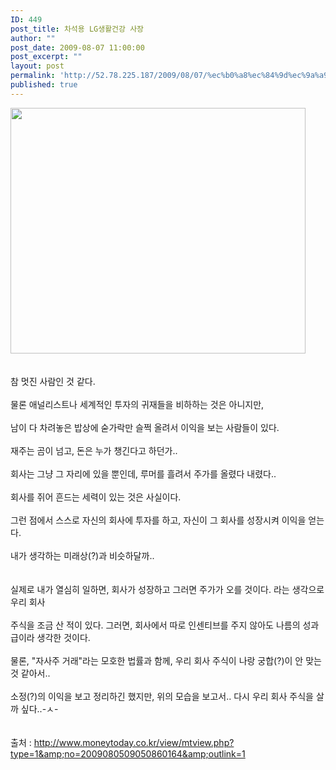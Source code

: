 ```yaml
---
ID: 449
post_title: 차석용 LG생활건강 사장
author: ""
post_date: 2009-08-07 11:00:00
post_excerpt: ""
layout: post
permalink: 'http://52.78.225.187/2009/08/07/%ec%b0%a8%ec%84%9d%ec%9a%a9-lg%ec%83%9d%ed%99%9c%ea%b1%b4%ea%b0%95-%ec%82%ac%ec%9e%a5/'
published: true
---
```

<img src="http://52.78.225.187/wp-content/uploads/1/6516735495.png" width="472" height="393" /><BR><BR><BR>참 멋진 사람인 것 같다.<BR><BR>물론 애널리스트나 세계적인 투자의 귀재들을 비하하는 것은 아니지만,<BR><BR>남이 다 차려놓은 밥상에 숟가락만 슬쩍 올려서 이익을 보는 사람들이 있다.<BR><BR>재주는 곰이 넘고, 돈은 누가 챙긴다고 하던가..<BR><BR>회사는 그냥 그 자리에 있을 뿐인데, 루머를 흘려서 주가를 올렸다 내렸다..<BR><BR>회사를 쥐어 흔드는 세력이 있는 것은 사실이다.<BR><BR>그런 점에서 스스로 자신의 회사에 투자를 하고, 자신이 그 회사를 성장시켜 이익을 얻는다.<BR><BR>내가 생각하는 미래상(?)과 비슷하달까..<BR><BR><BR>실제로 내가 열심히 일하면, 회사가 성장하고 그러면 주가가 오를 것이다. 라는 생각으로 우리 회사<BR><BR>주식을 조금 산 적이 있다. 그러면, 회사에서 따로 인센티브를 주지 않아도 나름의 성과급이라 생각한 것이다.<BR><BR>물론, "자사주 거래"라는 모호한 법률과 함께, 우리 회사 주식이 나랑 궁합(?)이 안 맞는 것 같아서..<BR><BR>소정(?)의 이익을 보고 정리하긴 했지만, 위의 모습을 보고서.. 다시 우리 회사 주식을 살까 싶다..-ㅅ-<BR><BR><BR>출처 : <A href="http://www.moneytoday.co.kr/view/mtview.php?type=1&amp;no=2009080509050860164&amp;outlink=1">http://www.moneytoday.co.kr/view/mtview.php?type=1&amp;no=2009080509050860164&amp;outlink=1</A>